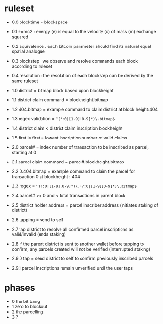 # ruleset

- 0.0 blocktime = blockspace
- 0.1 e=mc2 : energy (e) is equal to the velocity (c) of mass (m) exchange squared
- 0.2 equivalence : each bitcoin parameter should find its natural equal spatial analogue
- 0.3 blockstep : we observe and resolve commands each block according to ruleset
- 0.4 resolution : the resolution of each blockstep can be derived by the same ruleset

- 1.0 district = bitmap block based upon blockheight
- 1.1 district claim command = blockheight.bitmap
- 1.2 404.bitmap = example command to claim district at block height:404
- 1.3 regex validation =  `^(?:0|[1-9][0-9]*)\.bitmap$`
- 1.4 district claim < district claim inscription blockheight
- 1.5 first is first = lowest inscription number of valid claims

- 2.0 parcel# = index number of transaction to be inscribed as parcel, starting at 0
- 2.1 parcel claim command = parcel#.blockheight.bitmap
- 2.2 0.404.bitmap = example command to claim the parcel for transaction 0 at blockheight : 404
- 2.3 regex = `^(?:0|[1-9][0-9]*)\.(?:0|[1-9][0-9]*)\.bitmap$`
- 2.4 parcel# >= 0 and < total transactions in parent block
- 2.5 district holder address = parcel inscriber address (initiates staking of district)
- 2.6 tapping = send to self
- 2.7 tap district to resolve all confirmed parcel inscriptions as valid/invalid (ends staking)
- 2.8 if the parent district is sent to another wallet before tapping to confirm, any parcels created will not be verified (interrupted staking)
- 2.9.0 tap = send district to self to confirm previously inscribed parcels
- 2.9.1 parcel inscriptions remain unverified until the user taps

# phases

- 0 the bit bang
- 1  zero to blockout
- 2 the parcelling
- 3 ?
